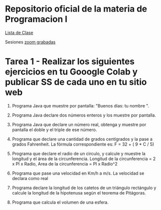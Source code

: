# Repositorio oficial de la materia de Programacion I

[Lista de Clase](https://docs.google.com/spreadsheets/d/1r0gfxX6TsG7hfpDBLlEojKxh_cAgGwqMPHiLhI6pOCw/edit?usp=sharing)

Sesiones [zoom grabadas](https://drive.google.com/drive/folders/1NFY5kKB_7lhBAVBWlyyFxNp5sBDQ0v1c?usp=sharing)

# Tarea 1 - Realizar los siguientes ejercicios en tu Gooogle Colab y publicar SS de cada uno en tu sitio web

1. Programa Java que muestre por pantalla: "Buenos dias:  tu nombre ".

2. Programa Java declare dos números enteros y los muestre por pantalla.

3. Programa Java que declare un número real, obtenga y muestre por pantalla el doble y el triple de ese número.

4. Programa que declare una cantidad de grados centígrados y la pase a grados Fahrenheit. La fórmula correspondiente es: F = 32 + ( 9 * C / 5)

5. Programa que declare el radio de un circulo,  y calcule y muestre la longitud y el área de la circunferencia. Longitud de la circunferencia = 2 x PI x Radio, Area de la circunferencia = PI x Radio^2  

6. Programa que pase una velocidad en Km/h a m/s. La velocidad se declara como real

7. Programa declare la longitud de los catetos de un triángulo rectángulo y calcule la longitud de la hipotenusa según el teorema de Pitágoras. 

8. Programa que calcula el volumen de una esfera.

